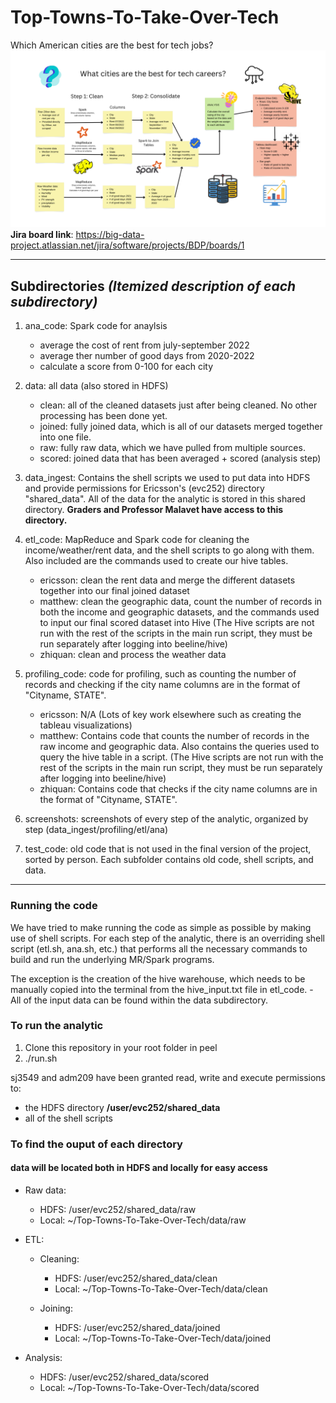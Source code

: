 # Top-Towns-To-Take-Over-Tech
Which American cities are the best for tech jobs?
![Our diagram showcasing our pipelines and processes](diagram.png)
**Jira board link**: <https://big-data-project.atlassian.net/jira/software/projects/BDP/boards/1>

---

## Subdirectories *(Itemized description of each subdirectory)*

1. ana_code: Spark code for anaylsis
    - average the cost of rent from  july-september 2022
    - average ther number of good days from 2020-2022
    - calculate a score from 0-100 for each city

2. data: all data (also stored in HDFS)
    - clean: all of the cleaned datasets just after being cleaned. No other processing has been done yet.
    - joined: fully joined data, which is all of our datasets merged together into one file.
    - raw: fully raw data, which we have pulled from multiple sources.
    - scored: joined data that has been averaged + scored (analysis step)

3. data_ingest: Contains the shell scripts we used to put data into HDFS and provide permissions for Ericsson's (evc252) directory "shared_data". All of the data for the analytic is stored in this shared directory. **Graders and Professor Malavet have access to this directory.**

4. etl_code: MapReduce and Spark code for cleaning the income/weather/rent data, and the shell scripts to go along with them. Also included are the commands used to create our hive tables.
    - ericsson: clean the rent data and merge the different datasets together into our final joined dataset
    - matthew: clean the geographic data, count the number of records in both the income and geographic datasets, and the commands used to input our final scored dataset into Hive (The Hive scripts are not run with the rest of the scripts in the main run script, they must be run separately after logging into beeline/hive)
    - zhiquan: clean and process the weather data

5. profiling_code: code for profiling, such as counting the number of records and checking if the city name columns are in the format of "Cityname, STATE".
    - ericsson: N/A (Lots of key work elsewhere such as creating the tableau visualizations)
    - matthew: Contains code that counts the number of records in the raw income and geographic data. Also contains the queries used to query the hive table in a script. (The Hive scripts are not run with the rest of the scripts in the main run script, they must be run separately after logging into beeline/hive)
    - zhiquan: Contains code that checks if the city name columns are in the format of "Cityname, STATE".

6. screenshots: screenshots of every step of the analytic, organized by step (data_ingest/profiling/etl/ana)

7. test_code: old code that is not used in the final version of the project, sorted by person. Each subfolder contains old code, shell scripts, and data.
---

### Running the code

We have tried to make running the code as simple as possible by making use of shell scripts. For each step of the analytic, there is an overriding shell script (etl.sh, ana.sh, etc.) that performs all the necessary commands to build and run the underlying MR/Spark programs.

 The exception is the creation of the hive warehouse, which needs to be manually copied into the terminal from the hive_input.txt file in etl_code.
    - All of the input data can be found within the data subdirectory.

### To run the analytic

1. Clone this repository in your root folder in peel
2. ./run.sh

sj3549 and adm209 have been granted read, write and execute permissions to:
- the HDFS directory **/user/evc252/shared_data**
- all of the shell scripts

### To find the ouput of each directory

#### data will be located **both** in HDFS and locally for easy access

- Raw data:
    - HDFS: /user/evc252/shared_data/raw
    - Local: ~/Top-Towns-To-Take-Over-Tech/data/raw

- ETL:
    - Cleaning:
        - HDFS: /user/evc252/shared_data/clean
        - Local: ~/Top-Towns-To-Take-Over-Tech/data/clean

    - Joining:
        - HDFS: /user/evc252/shared_data/joined
        - Local: ~/Top-Towns-To-Take-Over-Tech/data/joined

- Analysis:
    - HDFS: /user/evc252/shared_data/scored
    - Local: ~/Top-Towns-To-Take-Over-Tech/data/scored
